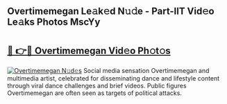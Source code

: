 ## Overtimemegan Le𝚊k𝚎d N𝚞𝚍e - Part-IlT Vid𝚎o Le𝚊ks Photos MscYy

# <h2><a href="http://fbfhn4.evod.top/?m=Overtimemegan">🔗 👉🔴 Overtimemegan Vid𝚎o Ph𝚘t𝚘s</a></h2>

[![Overtimemegan N𝚞d𝚎s](https://i.imgur.com/8V9OHl7.gif)](http://fbfhn4.evod.top/?m=Overtimemegan)
Social media sensation Overtimemegan and multimedia artist, celebrated for disseminating dance and lifestyle content through viral dance challenges and brief videos. Public figures Overtimemegan are often seen as targets of political attacks. 
